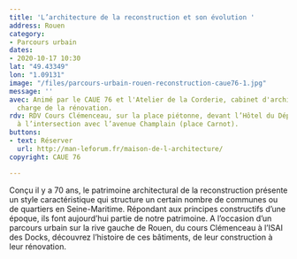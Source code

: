 ```yaml
---
title: 'L’architecture de la reconstruction et son évolution '
address: Rouen
category:
- Parcours urbain
dates:
- 2020-10-17 10:30
lat: "49.43349"
lon: "1.09131"
image: "/files/parcours-urbain-rouen-reconstruction-caue76-1.jpg"
message: ''
avec: Animé par le CAUE 76 et l'Atelier de la Corderie, cabinet d'architecture en
  charge de la rénovation.
rdv: RDV Cours Clémenceau, sur la place piétonne, devant l’Hôtel du Département et
  à l’intersection avec l’avenue Champlain (place Carnot).
buttons:
- text: Réserver
  url: http://man-leforum.fr/maison-de-l-architecture/
copyright: CAUE 76

---
```

Conçu il y a 70 ans, le patrimoine architectural de la reconstruction présente un style caractéristique qui structure un certain nombre de communes ou de quartiers en Seine-Maritime. Répondant aux principes constructifs d’une époque, ils font aujourd’hui partie de notre patrimoine. A l’occasion d’un parcours urbain sur la rive gauche de Rouen, du cours Clémenceau à l’ISAI des Docks, découvrez l’histoire de ces bâtiments, de leur construction à leur rénovation.